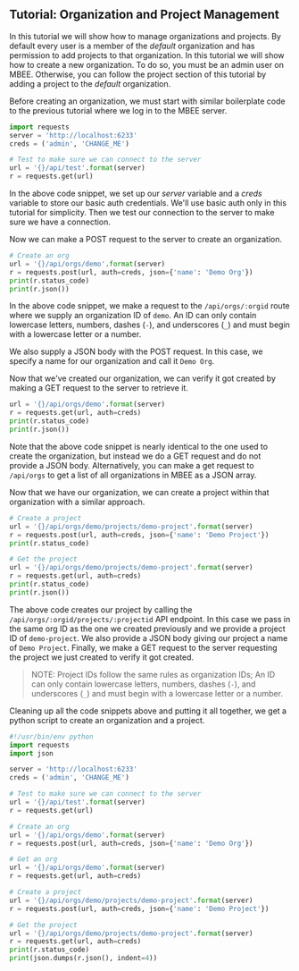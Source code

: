 ## Tutorial: Organization and Project Management

In this tutorial we will show how to manage organizations and projects. By 
default every user is a member of the *default* organization and has permission
to add projects to that organization. In this tutorial we will show how to 
create a new organization. To do so, you must be an admin user on MBEE. 
Otherwise, you can follow the project section of this tutorial by adding a
project to the *default* organization.

Before creating an organization, we must start with similar boilerplate code to
the previous tutorial where we log in to the MBEE server.

```python
import requests
server = 'http://localhost:6233'
creds = ('admin', 'CHANGE_ME')

# Test to make sure we can connect to the server
url = '{}/api/test'.format(server)
r = requests.get(url)
```

In the above code snippet, we set up our *server* variable and a *creds* 
variable to store our basic auth credentials. We'll use basic auth only in this
tutorial for simplicity. Then we test our connection to the server to make
sure we have a connection.

Now we can make a POST request to the server to create an organization.

```python
# Create an org
url = '{}/api/orgs/demo'.format(server)
r = requests.post(url, auth=creds, json={'name': 'Demo Org'})
print(r.status_code)
print(r.json())
```

In the above code snippet, we make a request to the `/api/orgs/:orgid` route 
where we supply an organization ID of `demo`. An ID can only contain lowercase
letters, numbers, dashes (`-`), and underscores (`_`) and must begin with a 
lowercase letter or a number.

We also supply a JSON body with the POST request. In this case, we specify a 
name for our organization and call it `Demo Org`.

Now that we've created our organization, we can verify it got created by making
a GET request to the server to retrieve it. 

```python
url = '{}/api/orgs/demo'.format(server)
r = requests.get(url, auth=creds)
print(r.status_code)
print(r.json())
```

Note that the above code snippet is nearly identical to the one used to create
the organization, but instead we do a GET request and do not provide a JSON 
body. Alternatively, you can make a get request to `/api/orgs` to get a list of 
all organizations in MBEE as a JSON array.

Now that we have our organization, we can create a project within that 
organization with a similar approach. 

```python
# Create a project
url = '{}/api/orgs/demo/projects/demo-project'.format(server)
r = requests.post(url, auth=creds, json={'name': 'Demo Project'})
print(r.status_code)

# Get the project
url = '{}/api/orgs/demo/projects/demo-project'.format(server)
r = requests.get(url, auth=creds)
print(r.status_code)
print(r.json())
```

The above code creates our project by calling the 
`/api/orgs/:orgid/projects/:projectid` API endpoint. In this case we pass in the
same org ID as the one we created previously and we provide a project ID of
`demo-project`. We also provide a JSON body giving our project a name of 
`Demo Project`. Finally, we make a GET request to the server requesting the 
project we just created to verify it got created.

> NOTE: Project IDs follow the same rules as organization IDs;
> An ID can only contain lowercase letters, numbers, dashes (`-`), and 
> underscores (`_`) and must begin with a lowercase letter or a number.

Cleaning up all the code snippets above and putting it all together, we get 
a python script to create an organization and a project.

```python
#!/usr/bin/env python
import requests
import json

server = 'http://localhost:6233'
creds = ('admin', 'CHANGE_ME')

# Test to make sure we can connect to the server
url = '{}/api/test'.format(server)
r = requests.get(url)

# Create an org
url = '{}/api/orgs/demo'.format(server)
r = requests.post(url, auth=creds, json={'name': 'Demo Org'})

# Get an org
url = '{}/api/orgs/demo'.format(server)
r = requests.get(url, auth=creds)

# Create a project
url = '{}/api/orgs/demo/projects/demo-project'.format(server)
r = requests.post(url, auth=creds, json={'name': 'Demo Project'})

# Get the project
url = '{}/api/orgs/demo/projects/demo-project'.format(server)
r = requests.get(url, auth=creds)
print(r.status_code)
print(json.dumps(r.json(), indent=4))
```
